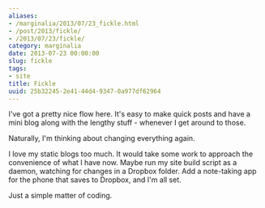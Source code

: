 ```yaml
---
aliases:
- /marginalia/2013/07/23_fickle.html
- /post/2013/fickle/
- /2013/07/23/fickle/
category: marginalia
date: 2013-07-23 00:00:00
slug: fickle
tags:
- site
title: Fickle
uuid: 25b32245-2e41-44d4-9347-0a977df62964
---
```


I've got a pretty nice flow here. It's easy to make quick posts and have a mini blog along with the lengthy stuff - whenever I get around to those. 
<!--more-->

Naturally, I'm thinking about changing everything again.

I love my static blogs too much. It would take some work to approach the convenience of what I have now. Maybe run my site build script as a daemon, watching for changes in a Dropbox folder. Add a note-taking app for the phone that saves to Dropbox, and I'm all set.

Just a simple matter of coding.